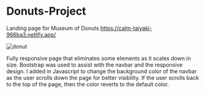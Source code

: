 # Donuts-Project
Landing page for Museum of Donuts
https://calm-taiyaki-966ba3.netlify.app/


![donut](https://user-images.githubusercontent.com/85347852/168327891-56454839-be16-48b0-8a91-fdc533309557.PNG)

Fully responsive page that eliminates some elements as it scales down in size. 
Bootstrap was used to assist with the navbar and the responsive design.
I added in Javascript to change the background color of the navbar as the user scrolls down the page for better visibility. If the user scrolls back to the top of the page, then the color reverts to the default color.

